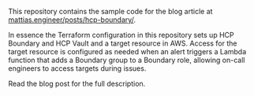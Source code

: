 This repository contains the sample code for the blog article at [mattias.engineer/posts/hcp-boundary/]([https://mattias.engineer](https://mattias.engineer/posts/hcp-boundary/)).

In essence the Terraform configuration in this repository sets up HCP Boundary and HCP Vault and a target resource in AWS. Access for the target resource is configured as needed when an alert triggers a Lambda function that adds a Boundary group to a Boundary role, allowing on-call engineers to access targets during issues.

Read the blog post for the full description.
